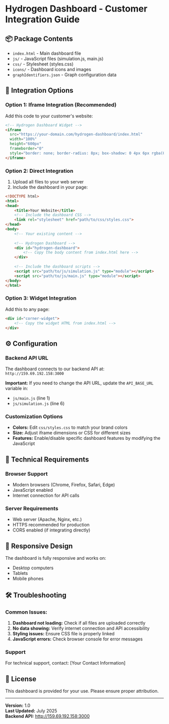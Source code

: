 # Hydrogen Dashboard - Customer Integration Guide

## 📦 Package Contents
- `index.html` - Main dashboard file
- `js/` - JavaScript files (simulation.js, main.js)
- `css/` - Stylesheet (styles.css)
- `icons/` - Dashboard icons and images
- `graphIdentifiers.json` - Graph configuration data

## 🚀 Integration Options

### Option 1: Iframe Integration (Recommended)
Add this code to your customer's website:

```html
<!-- Hydrogen Dashboard Widget -->
<iframe 
  src="https://your-domain.com/hydrogen-dashboard/index.html" 
  width="100%" 
  height="600px" 
  frameborder="0"
  style="border: none; border-radius: 8px; box-shadow: 0 4px 6px rgba(0, 0, 0, 0.1);">
</iframe>
```

### Option 2: Direct Integration
1. Upload all files to your web server
2. Include the dashboard in your page:

```html
<!DOCTYPE html>
<html>
<head>
    <title>Your Website</title>
    <!-- Include the dashboard CSS -->
    <link rel="stylesheet" href="path/to/css/styles.css">
</head>
<body>
    <!-- Your existing content -->
    
    <!-- Hydrogen Dashboard -->
    <div id="hydrogen-dashboard">
        <!-- Copy the body content from index.html here -->
    </div>
    
    <!-- Include the dashboard scripts -->
    <script src="path/to/js/simulation.js" type="module"></script>
    <script src="path/to/js/main.js" type="module"></script>
</body>
</html>
```

### Option 3: Widget Integration
Add this to any page:

```html
<div id="corner-widget">
    <!-- Copy the widget HTML from index.html -->
</div>
```

## ⚙️ Configuration

### Backend API URL
The dashboard connects to our backend API at: `http://159.69.192.158:3000`

**Important:** If you need to change the API URL, update the `API_BASE_URL` variable in:
- `js/main.js` (line 1)
- `js/simulation.js` (line 6)

### Customization Options
- **Colors:** Edit `css/styles.css` to match your brand colors
- **Size:** Adjust iframe dimensions or CSS for different sizes
- **Features:** Enable/disable specific dashboard features by modifying the JavaScript

## 🔧 Technical Requirements

### Browser Support
- Modern browsers (Chrome, Firefox, Safari, Edge)
- JavaScript enabled
- Internet connection for API calls

### Server Requirements
- Web server (Apache, Nginx, etc.)
- HTTPS recommended for production
- CORS enabled (if integrating directly)

## 📱 Responsive Design
The dashboard is fully responsive and works on:
- Desktop computers
- Tablets
- Mobile phones

## 🛠️ Troubleshooting

### Common Issues:
1. **Dashboard not loading:** Check if all files are uploaded correctly
2. **No data showing:** Verify internet connection and API accessibility
3. **Styling issues:** Ensure CSS file is properly linked
4. **JavaScript errors:** Check browser console for error messages

### Support
For technical support, contact: [Your Contact Information]

## 📄 License
This dashboard is provided for your use. Please ensure proper attribution.

---

**Version:** 1.0  
**Last Updated:** July 2025  
**Backend API:** http://159.69.192.158:3000 